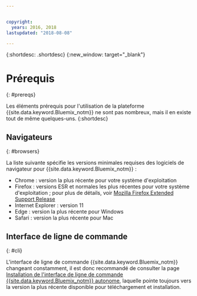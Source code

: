 ```yaml
---


copyright:
  years: 2016, 2018
lastupdated: "2018-08-08"

---
```


{:shortdesc: .shortdesc}
{:new_window: target="_blank"}

# Prérequis
{: #prereqs}

Les éléments prérequis pour l'utilisation de la plateforme {{site.data.keyword.Bluemix_notm}} ne sont pas nombreux, mais il en existe
tout de même quelques-uns.
{:shortdesc}

## Navigateurs
{: #browsers}

La liste suivante spécifie les versions minimales requises des logiciels de navigateur pour {{site.data.keyword.Bluemix_notm}} :

 * Chrome : version la plus récente pour votre système d'exploitation
 * Firefox : versions ESR et normales les plus récentes pour votre système d'exploitation ; pour plus de détails, voir [Mozilla Firefox Extended Support Release](https://www.mozilla.org/firefox/organizations/)
 * Internet Explorer : version 11
 * Edge : version la plus récente pour Windows
 * Safari : version la plus récente pour Mac

## Interface de ligne de commande
{: #cli}

L'interface de ligne de commande {{site.data.keyword.Bluemix_notm}} changeant constamment, il est donc recommandé de consulter la page [Installation de l'interface de ligne de commande {{site.data.keyword.Bluemix_notm}} autonome](docs/cli/reference/ibmcloud/download_cli.html), laquelle pointe toujours vers la version la plus récente disponible pour téléchargement et installation.
